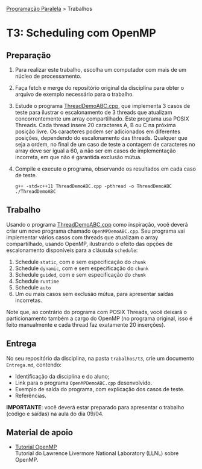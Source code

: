 [Programação Paralela](https://github.com/AndreaInfUFSM/elc139-2019a) > Trabalhos

# T3: Scheduling com OpenMP 

## Preparação

1. Para realizar este trabalho, escolha um computador com mais de um núcleo de processamento. 

2. Faça fetch e merge do repositório original da disciplina para obter o arquivo de exemplo necessário para o trabalho.


3. Estude o programa [ThreadDemoABC.cpp](ThreadDemoABC.cpp), que implementa 3 casos de teste para ilustrar o escalonamento de 3 threads que atualizam concorrentemente um array compartilhado. Este programa usa POSIX Threads. Cada thread insere 20 caracteres A, B ou C na próxima posição livre. Os caracteres podem ser adicionados em diferentes posições, dependendo do escalonamento das threads. Qualquer que seja a ordem, no final de um caso de teste a contagem de caracteres no array deve ser igual a 60, a não ser em casos de implementação incorreta, em que não é garantida exclusão mútua.



4. Compile e execute o programa, observando os resultados em cada caso de teste.

   ```
   g++ -std=c++11 ThreadDemoABC.cpp -pthread -o ThreadDemoABC
   ./ThreadDemoABC
   ```


## Trabalho

Usando o programa [ThreadDemoABC.cpp](ThreadDemoABC.cpp) como inspiração, você deverá criar um novo programa chamado `OpenMPDemoABC.cpp`. Seu programa vai implementar vários casos com threads que atualizam o array compartilhado, usando OpenMP, ilustrando o efeito das opções de escalonamento disponíveis para a cláusula `schedule`:

  1. Schedule `static`, com e sem especificação do `chunk`
  2. Schedule `dynamic`, com e sem especificação do `chunk`
  3. Schedule `guided`, com e sem especificação do `chunk`
  4. Schedule `runtime`
  5. Schedule `auto`
  6. Um ou mais casos sem exclusão mútua, para apresentar saídas incorretas.

  Note que, ao contrário do programa com POSIX Threads, você deixará o particionamento também a cargo do OpenMP (no programa original, isso é feito manualmente e cada thread faz exatamente 20 inserções).


## Entrega

No seu repositório da disciplina, na pasta `trabalhos/t3`, crie um documento `Entrega.md`, contendo:
 - Identificação da disciplina e do aluno;
 - Link para o programa `OpenMPDemoABC.cpp` desenvolvido.
 - Exemplo de saída do programa, com explicação dos casos de teste.
 - Referências.
 
**IMPORTANTE**: você deverá estar preparado para apresentar o trabalho (código e saídas) na aula do dia 09/04. 

 
## Material de apoio

- [Tutorial OpenMP](https://computing.llnl.gov/tutorials/openMP/)  
  Tutorial do Lawrence Livermore National Laboratory (LLNL) sobre OpenMP. 


